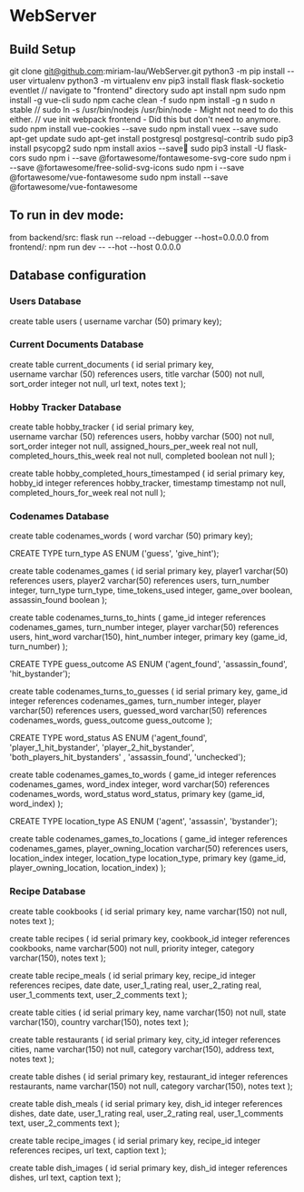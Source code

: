 # WebServer


## Build Setup

git clone git@github.com:miriam-lau/WebServer.git
python3 -m pip install --user virtualenv
python3 -m virtualenv env
pip3 install flask flask-socketio eventlet
// navigate to "frontend" directory
sudo apt install npm
sudo npm install -g vue-cli
sudo npm cache clean -f
sudo npm install -g n
sudo n stable
// sudo ln -s /usr/bin/nodejs /usr/bin/node - Might not need to do this either.
// vue init webpack frontend - Did this but don't need to anymore.
sudo npm install vue-cookies --save
sudo npm install vuex --save
sudo apt-get update
sudo apt-get install postgresql postgresql-contrib
sudo pip3 install psycopg2
sudo npm install axios --save
sudo pip3 install -U flask-cors
sudo npm i --save @fortawesome/fontawesome-svg-core
sudo  npm i --save @fortawesome/free-solid-svg-icons
sudo  npm i --save @fortawesome/vue-fontawesome
sudo npm install --save @fortawesome/vue-fontawesome

## To run in dev mode:
from backend/src: flask run --reload --debugger --host=0.0.0.0
from frontend/: npm run dev -- --hot --host 0.0.0.0

## Database configuration

### Users Database
create table users (
  username varchar (50) primary key);

### Current Documents Database
create table current_documents (
  id serial primary key,                                                          
  username varchar (50) references users,
  title varchar (500) not null,
  sort_order integer not null,
  url text,
  notes text
);

### Hobby Tracker Database
create table hobby_tracker (
  id serial primary key,                                                          
  username varchar (50) references users,
  hobby varchar (500) not null,
  sort_order integer not null,
  assigned_hours_per_week real not null,
  completed_hours_this_week real not null,
  completed boolean not null
);

create table hobby_completed_hours_timestamped (
  id serial primary key,
  hobby_id integer references hobby_tracker,
  timestamp timestamp not null,
  completed_hours_for_week real not null
);

### Codenames Database
create table codenames_words (
  word varchar (50) primary key);

CREATE TYPE turn_type AS ENUM ('guess', 'give_hint');

create table codenames_games (
  id serial primary key,
  player1 varchar(50) references users,
  player2 varchar(50) references users,
  turn_number integer,
  turn_type turn_type,
  time_tokens_used integer,
  game_over boolean,
  assassin_found boolean
);

create table codenames_turns_to_hints (
  game_id integer references codenames_games,
  turn_number integer,
  player varchar(50) references users,
  hint_word varchar(150),
  hint_number integer,
  primary key (game_id, turn_number)
);

CREATE TYPE guess_outcome AS ENUM ('agent_found', 'assassin_found', 'hit_bystander');

create table codenames_turns_to_guesses (
  id serial primary key,
  game_id integer references codenames_games,
  turn_number integer,
  player varchar(50) references users,
  guessed_word varchar(50) references codenames_words,
  guess_outcome guess_outcome
);

CREATE TYPE word_status AS ENUM ('agent_found', 'player_1_hit_bystander', 'player_2_hit_bystander', 'both_players_hit_bystanders' , 'assassin_found', 'unchecked');

create table codenames_games_to_words (
  game_id integer references codenames_games,
  word_index integer,
  word varchar(50) references codenames_words,
  word_status word_status,
  primary key (game_id, word_index)
);

CREATE TYPE location_type AS ENUM ('agent', 'assassin', 'bystander');

create table codenames_games_to_locations (
  game_id integer references codenames_games,
  player_owning_location varchar(50) references users,
  location_index integer,
  location_type location_type,
  primary key (game_id, player_owning_location, location_index)
);

### Recipe Database

create table cookbooks (
  id serial primary key,
  name varchar(150) not null,
  notes text
);

create table recipes (
  id serial primary key,
  cookbook_id integer references cookbooks,
  name varchar(500) not null,
  priority integer,
  category varchar(150),
  notes text
);

create table recipe_meals (
  id serial primary key,
  recipe_id integer references recipes,
  date date,
  user_1_rating real,
  user_2_rating real,
  user_1_comments text,
  user_2_comments text
);

create table cities (
  id serial primary key,
  name varchar(150) not null,
  state varchar(150),
  country varchar(150),
  notes text
);

create table restaurants (
  id serial primary key,
  city_id integer references cities,
  name varchar(150) not null,
  category varchar(150),
  address text,
  notes text
);

create table dishes (
  id serial primary key,
  restaurant_id integer references restaurants,
  name varchar(150) not null,
  category varchar(150),
  notes text
);

create table dish_meals (
  id serial primary key,
  dish_id integer references dishes,
  date date,
  user_1_rating real,
  user_2_rating real,
  user_1_comments text,
  user_2_comments text
);

create table recipe_images (
  id serial primary key,
  recipe_id integer references recipes,
  url text,
  caption text
);

create table dish_images (
  id serial primary key,
  dish_id integer references dishes,
  url text,
  caption text
);


